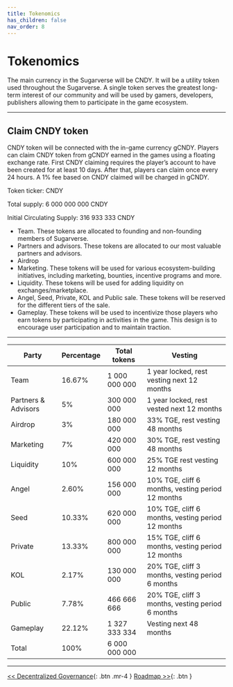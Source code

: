 ```yaml
---
title: Tokenomics
has_children: false
nav_order: 8
---
```


# Tokenomics

The main currency in the Sugarverse will be CNDY. It will be a utility token used throughout the Sugarverse. A single token serves the greatest long-term interest of our community and will be used by gamers, developers, publishers allowing them to participate in the game ecosystem.

---

## Claim CNDY token

CNDY token will be connected with the in-game currency gCNDY. Players can claim CNDY token from gCNDY earned in the games using a floating exchange rate. First CNDY claiming requires the player’s account to have been created for at least 10 days. After that, players can claim once every 24 hours. A 1% fee based on CNDY claimed will be charged in gCNDY.

Token ticker: CNDY

Total supply:	6 000 000 000 CNDY

Initial Circulating Supply:	316 933 333 CNDY

- Team. These tokens are allocated to founding and non-founding members of Sugarverse.
- Partners and advisors. These tokens are allocated to our most valuable partners and advisors.
- Airdrop
- Marketing. These tokens will be used for various ecosystem-building initiatives, including marketing, bounties, incentive programs and more.
- Liquidity. These tokens will be used for adding liquidity on exchanges/marketplace.
- Angel, Seed, Private, KOL and Public sale. These tokens will be reserved for the different tiers of the sale.
- Gameplay. These tokens will be used to incentivize those players who earn tokens by participating in activities in the game. This design is to encourage user participation and to maintain traction.

---

| Party | Percentage | Total tokens | Vesting |
| ------------- | ------------- | ------------- | ------------- |
| Team | 16.67% | 1 000 000 000 | 1 year locked, rest vesting next 12 months |
| Partners & Advisors | 5% | 300 000 000 | 1 year locked, rest vested next 12 months |
| Airdrop | 3% | 180 000 000 | 33% TGE, rest vesting 48 months |
| Marketing | 7% | 420 000 000 | 30% TGE, rest vesting 48 months |
| Liquidity | 10% | 600 000 000 | 25% TGE rest vesting 12 months |
| Angel | 2.60% | 156 000 000 | 10% TGE, cliff 6 months, vesting period 12 months |
| Seed | 10.33% | 620 000 000 | 10% TGE, cliff 6 months, vesting period 12 months |
| Private | 13.33% | 800 000 000 | 15% TGE, cliff 6 months, vesting period 12 months |
| KOL| 2.17% | 130 000 000 | 20% TGE, cliff 3 months, vesting period 6 months |
| Public | 7.78% | 466 666 666 | 20% TGE, cliff 3 months,  vesting period 6 months |
| Gameplay | 22.12% | 1 327 333 334 | Vesting next 48 months |
| Total | 100% | 6 000 000 000 | |

<!-- --- -->

<!-- ![cycle](/assets/token_metrics.png) -->

<!-- --- -->

<!-- ![cycle](/assets/release.png) -->

---

[<< Decentralized Governance](https://sugarverse.github.io/7_decentralised.html){: .btn .mr-4 }
[Roadmap >>](https://sugarverse.github.io/9_roadmap.html){: .btn }
